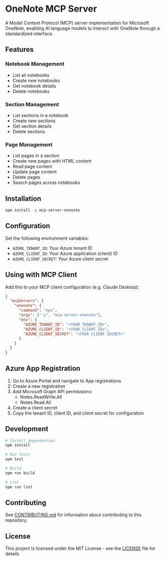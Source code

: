 # OneNote MCP Server

A Model Context Protocol (MCP) server implementation for Microsoft OneNote, enabling AI language models to interact with OneNote through a standardized interface.

## Features

### Notebook Management
- List all notebooks
- Create new notebooks
- Get notebook details
- Delete notebooks

### Section Management
- List sections in a notebook
- Create new sections
- Get section details
- Delete sections

### Page Management
- List pages in a section
- Create new pages with HTML content
- Read page content
- Update page content
- Delete pages
- Search pages across notebooks

## Installation

```bash
npm install -g mcp-server-onenote
```

## Configuration

Set the following environment variables:
- `AZURE_TENANT_ID`: Your Azure tenant ID
- `AZURE_CLIENT_ID`: Your Azure application (client) ID
- `AZURE_CLIENT_SECRET`: Your Azure client secret

## Using with MCP Client

Add this to your MCP client configuration (e.g. Claude Desktop):

```json
{
  "mcpServers": {
    "onenote": {
      "command": "npx",
      "args": ["-y", "mcp-server-onenote"],
      "env": {
        "AZURE_TENANT_ID": "<YOUR_TENANT_ID>",
        "AZURE_CLIENT_ID": "<YOUR_CLIENT_ID>",
        "AZURE_CLIENT_SECRET": "<YOUR_CLIENT_SECRET>"
      }
    }
  }
}
```

## Azure App Registration

1. Go to Azure Portal and navigate to App registrations
2. Create a new registration
3. Add Microsoft Graph API permissions:
   - Notes.ReadWrite.All
   - Notes.Read.All
4. Create a client secret
5. Copy the tenant ID, client ID, and client secret for configuration

## Development

```bash
# Install dependencies
npm install

# Run tests
npm test

# Build
npm run build

# Lint
npm run lint
```

## Contributing

See [CONTRIBUTING.md](CONTRIBUTING.md) for information about contributing to this repository.

## License

This project is licensed under the MIT License - see the [LICENSE](LICENSE) file for details